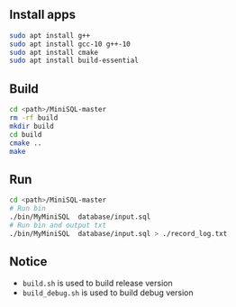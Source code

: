 ## Install apps
```bash
sudo apt install g++
sudo apt install gcc-10 g++-10
sudo apt install cmake
sudo apt install build-essential
```

## Build
```bash
cd <path>/MiniSQL-master
rm -rf build
mkdir build
cd build
cmake ..
make
```

## Run
```bash
cd <path>/MiniSQL-master
# Run bin
./bin/MyMiniSQL  database/input.sql
# Run bin and output txt
./bin/MyMiniSQL  database/input.sql > ./record_log.txt
```

## Notice
- `build.sh` is used to build release version
- `build_debug.sh` is used to build debug version
